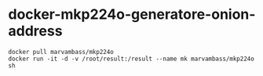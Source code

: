 # docker-mkp224o-generatore-onion-address

```
docker pull marvambass/mkp224o
docker run -it -d -v /root/result:/result --name mk marvambass/mkp224o sh
```
